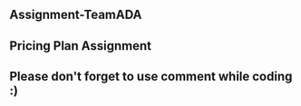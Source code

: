 ## Assignment-TeamADA
## Pricing Plan Assignment

## Please don't forget to use comment while coding :)